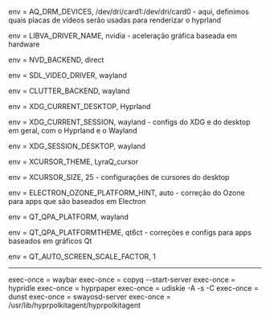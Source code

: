 env = AQ_DRM_DEVICES, /dev/dri/card1:/dev/dri/card0 - aqui, definimos quais placas de vídeos serão usadas para renderizar o hyprland

env = LIBVA_DRIVER_NAME, nvidia - aceleração gráfica baseada em hardware

env = NVD_BACKEND, direct

env = SDL_VIDEO_DRIVER, wayland

env = CLUTTER_BACKEND, wayland

env = XDG_CURRENT_DESKTOP, Hyprland

env = XDG_CURRENT_SESSION, wayland - configs do XDG e do desktop em geral, com o Hyprland e o Wayland

env = XDG_SESSION_DESKTOP, wayland

env = XCURSOR_THEME, LyraQ_cursor

env = XCURSOR_SIZE, 25 - configurações de cursores do desktop

env = ELECTRON_OZONE_PLATFORM_HINT, auto - correção do Ozone para apps que são baseados em Electron

env = QT_QPA_PLATFORM, wayland

env = QT_QPA_PLATFORMTHEME, qt6ct - correções e configs para apps baseados em gráficos Qt

env = QT_AUTO_SCREEN_SCALE_FACTOR, 1

------------------------------------------------------------------------------------------

exec-once = waybar
exec-once = copyq --start-server
exec-once = hypridle
exec-once = hyprpaper
exec-once = udiskie -A -s -C
exec-once = dunst
exec-once = swayosd-server
exec-once = /usr/lib/hyprpolkitagent/hyprpolkitagent
